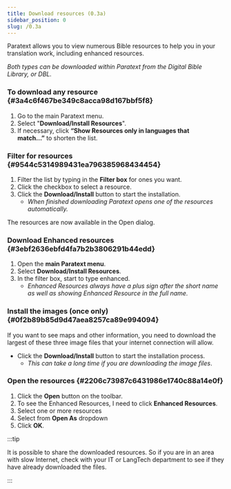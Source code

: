 ```yaml
---
title: Download resources (0.3a)
sidebar_position: 0
slug: /0.3a
---
```




Paratext allows you to view numerous Bible resources to help you in your translation work, including enhanced resources. 


_Both types can be downloaded within Paratext from the Digital Bible Library, or DBL._


### To download any resource[](https://manual.paratext.org/Video-summaries/Introduction/0.5.Enhanced-resources/0.3a#to-download-any-resource) {#3a4c6f467be349c8acca98d167bbf5f8}

1. Go to the main Paratext menu.
1. Select "**Download/Install Resources**".
1. If necessary, click **“Show Resources only in languages that match…”** to shorten the list.

### Filter for resources[](https://manual.paratext.org/Video-summaries/Introduction/0.5.Enhanced-resources/0.3a#filter-for-resources) {#9544c5314989431ea796385968434454}

1. Filter the list by typing in the **Filter box** for ones you want.
1. Click the checkbox to select a resource.
1. Click the **Download/Install** button to start the installation.
	- _When finished downloading Paratext opens one of the resources automatically._

The resources are now available in the Open dialog.


### Download Enhanced resources[](https://manual.paratext.org/Video-summaries/Introduction/0.5.Enhanced-resources/0.3a#download-enhanced-resources) {#3ebf2636ebfd4fa7b2b3806291b44edd}

1. Open the **main Paratext menu**.
1. Select **Download/Install Resources**.
1. In the filter box, start to type enhanced.
	- _Enhanced Resources always have a plus sign after the short name as well as showing Enhanced Resource in the full name._

### Install the images (once only)[](https://manual.paratext.org/Video-summaries/Introduction/0.5.Enhanced-resources/0.3a#install-the-images-once-only) {#0f2b89b85d9d47aea8257ca89e994094}


If you want to see maps and other information, you need to download the largest of these three image files that your internet connection will allow.

- Click the **Download/Install** button to start the installation process.
	- _This can take a long time if you are downloading the image files_.

### Open the resources[](https://manual.paratext.org/Video-summaries/Introduction/0.5.Enhanced-resources/0.3a#open-the-resources) {#2206c73987c6431986e1740c88a14e0f}

1. Click the **Open** button on the toolbar.
1. To see the Enhanced Resources, I need to click **Enhanced Resources**.
1. Select one or more resources
1. Select from **Open As** dropdown
1. Click **OK**.

:::tip

It is possible to share the downloaded resources. So if you are in an area with slow Internet, check with your IT or LangTech department to see if they have already downloaded the files.

:::



